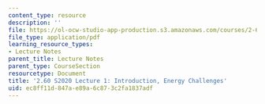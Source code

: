 ```yaml
---
content_type: resource
description: ''
file: https://ol-ocw-studio-app-production.s3.amazonaws.com/courses/2-60j-fundamentals-of-advanced-energy-conversion-spring-2020/ec8ff11d847ae89a6c873c2fa1837adf_MIT2_60s20_lec1.pdf
file_type: application/pdf
learning_resource_types:
- Lecture Notes
parent_title: Lecture Notes
parent_type: CourseSection
resourcetype: Document
title: '2.60 S2020 Lecture 1: Introduction, Energy Challenges'
uid: ec8ff11d-847a-e89a-6c87-3c2fa1837adf
---
```

